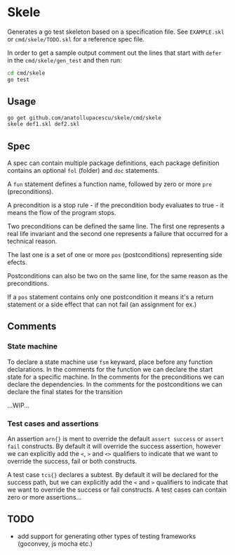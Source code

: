# Skele

Generates a go test skeleton based on a specification file.
See `EXAMPLE.skl` or `cmd/skele/TODO.skl` for a reference spec file.

In order to get a sample output comment out the lines that start with `defer` in the `cmd/skele/gen_test` and then run:

```sh
cd cmd/skele
go test
```

## Usage

```sh
go get github.com/anatollupacescu/skele/cmd/skele
skele def1.skl def2.skl
```

## Spec

A spec can contain multiple package definitions, each package definition contains an optional `fol` (folder) and `doc` statements.

A `fun` statement defines a function name, followed by zero or more `pre` (preconditions).

A precondition is a stop rule - if the precondition body evaluates to true - it means the flow of the program stops.

Two preconditions can be defined the same line. The first one represents a real life invariant and the second one represents a failure that occurred for a technical reason.

The last one is a set of one or more `pos` (postconditions) representing side efects.

Postconditions can also be two on the same line, for the same reason as the preconditions.

If a `pos` statement contains only one postcondition it means it's a return statement or a side effect that can not fail (an assignment for ex.)

## Comments

### State machine

To declare a state machine use `fsm` keyward, place before any function declarations.
In the comments for the function we can declare the start state for a specific machine.
In the comments for the preconditions we can declare the dependencies.
In the comments for the postconditions we can declare the final states for the transition

...WIP...

### Test cases and assertions

An assertion `arn{}` is ment to override the default `assert success` or `assert fail` constructs.
By default it will override the success assertion, however we can explicitly add the `<`, `>` and `<>` qualifiers to indicate that we want to override the success, fail or both constructs.

A test case `tcs{}` declares a subtest. By default it will be declared for the success path, but we can explicitly add the `<` and `>` qualifiers to indicate that we want to override the success or fail constructs.
A test cases can contain zero or more assertions...

## TODO

* add support for generating other types of testing frameworks (goconvey, js mocha etc.)
